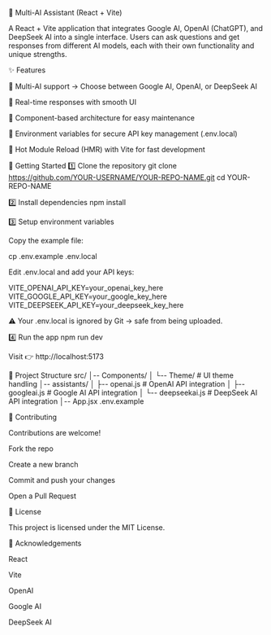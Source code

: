 
🤖 Multi-AI Assistant (React + Vite)

A React + Vite application that integrates Google AI, OpenAI (ChatGPT), and DeepSeek AI into a single interface.
Users can ask questions and get responses from different AI models, each with their own functionality and unique strengths.

✨ Features

🔹 Multi-AI support → Choose between Google AI, OpenAI, or DeepSeek AI

🔹 Real-time responses with smooth UI

🔹 Component-based architecture for easy maintenance

🔹 Environment variables for secure API key management (.env.local)

🔹 Hot Module Reload (HMR) with Vite for fast development

🚀 Getting Started
1️⃣ Clone the repository
git clone https://github.com/YOUR-USERNAME/YOUR-REPO-NAME.git
cd YOUR-REPO-NAME

2️⃣ Install dependencies
npm install

3️⃣ Setup environment variables

Copy the example file:

cp .env.example .env.local


Edit .env.local and add your API keys:

VITE_OPENAI_API_KEY=your_openai_key_here
VITE_GOOGLE_API_KEY=your_google_key_here
VITE_DEEPSEEK_API_KEY=your_deepseek_key_here


⚠️ Your .env.local is ignored by Git → safe from being uploaded.

4️⃣ Run the app
npm run dev


Visit 👉 http://localhost:5173

📂 Project Structure
src/
│-- Components/
│   └-- Theme/          # UI theme handling
│-- assistants/
│   ├-- openai.js       # OpenAI API integration
│   ├-- googleai.js     # Google AI API integration
│   └-- deepseekai.js   # DeepSeek AI API integration
│-- App.jsx
.env.example

🤝 Contributing

Contributions are welcome!

Fork the repo

Create a new branch

Commit and push your changes

Open a Pull Request

📜 License

This project is licensed under the MIT License.

🙌 Acknowledgements

React

Vite

OpenAI

Google AI

DeepSeek AI
